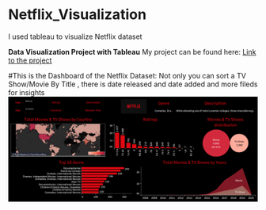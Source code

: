 # Netflix_Visualization
I used tableau to visualize Netflix dataset

**Data Visualization Project with Tableau**
My project can be found here:
[Link to the project](https://public.tableau.com/app/profile/rolande.umuhoza/viz/Netflixdatavisualizationwithtableau/Netflix?publish=yes)

#This is the Dashboard of the Netflix Dataset:
Not only you can sort a TV Show/Movie By Title , there is date released and date added and more fileds for insights
![](Netflix.png)
